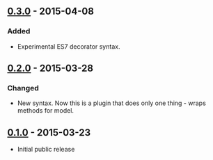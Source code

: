 ## [0.3.0] - 2015-04-08
### Added
- Experimental ES7 decorator syntax.

## [0.2.0] - 2015-03-28
### Changed
- New syntax. Now this is a plugin that does only one thing - wraps methods for model.

## [0.1.0] - 2015-03-23
- Initial public release

[0.3.0]: https://github.com/aksyonov/mongoose-class-wrapper/compare/v0.2.0...v0.3.0
[0.2.0]: https://github.com/aksyonov/mongoose-class-wrapper/compare/v0.1.0...v0.2.0
[0.1.0]: https://github.com/aksyonov/mongoose-class-wrapper/compare/ad484b7...v0.1.0
